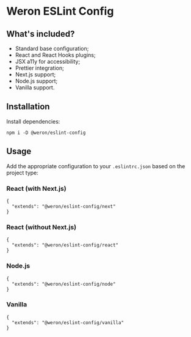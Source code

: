 # Weron ESLint Config

## What's included?

- Standard base configuration;
- React and React Hooks plugins;
- JSX a11y for accessibility;
- Prettier integration;
- Next.js support;
- Node.js support;
- Vanilla support.

## Installation

Install dependencies:

```
npm i -D @weron/eslint-config
```

## Usage

Add the appropriate configuration to your `.eslintrc.json` based on the project type:

### React (with Next.js)

```
{
  "extends": "@weron/eslint-config/next"
}
```

### React (without Next.js)

```
{
  "extends": "@weron/eslint-config/react"
}
```

### Node.js

```
{
  "extends": "@weron/eslint-config/node"
}
```

### Vanilla

```
{
  "extends": "@weron/eslint-config/vanilla"
}
```
